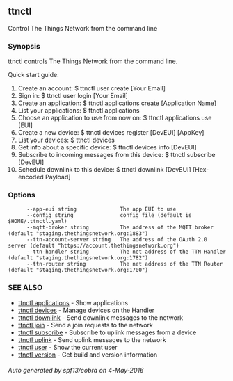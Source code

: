 ## ttnctl

Control The Things Network from the command line

### Synopsis


ttnctl controls The Things Network from the command line.

Quick start guide:
  1. Create an account:
     $ ttnctl user create [Your Email]
  2. Sign in:
     $ ttnctl user login [Your Email]
  3. Create an application:
     $ ttnctl applications create [Application Name]
  4. List your applications:
     $ ttnctl applications
  5. Choose an application to use from now on:
     $ ttnctl applications use [EUI]
  6. Create a new device:
     $ ttnctl devices register [DevEUI] [AppKey]
  7. List your devices:
     $ ttnctl devices
  8. Get info about a specific device:
     $ ttnctl devices info [DevEUI]
  9. Subscribe to incoming messages from this device:
     $ ttnctl subscribe [DevEUI]
 10. Schedule downlink to this device:
     $ ttnctl downlink [DevEUI] [Hex-encoded Payload]
	

### Options

```
      --app-eui string              The app EUI to use
      --config string               config file (default is $HOME/.ttnctl.yaml)
      --mqtt-broker string          The address of the MQTT broker (default "staging.thethingsnetwork.org:1883")
      --ttn-account-server string   The address of the OAuth 2.0 server (default "https://account.thethingsnetwork.org")
      --ttn-handler string          The net address of the TTN Handler (default "staging.thethingsnetwork.org:1782")
      --ttn-router string           The net address of the TTN Router (default "staging.thethingsnetwork.org:1700")
```

### SEE ALSO
* [ttnctl applications](ttnctl_applications)	 - Show applications
* [ttnctl devices](ttnctl_devices)	 - Manage devices on the Handler
* [ttnctl downlink](ttnctl_downlink)	 - Send downlink messages to the network
* [ttnctl join](ttnctl_join)	 - Send a join requests to the network
* [ttnctl subscribe](ttnctl_subscribe)	 - Subscribe to uplink messages from a device
* [ttnctl uplink](ttnctl_uplink)	 - Send uplink messages to the network
* [ttnctl user](ttnctl_user)	 - Show the current user
* [ttnctl version](ttnctl_version)	 - Get build and version information

###### Auto generated by spf13/cobra on 4-May-2016

